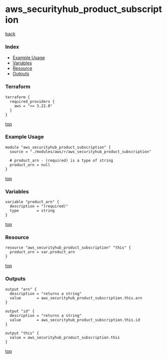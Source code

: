 # aws_securityhub_product_subscription

[back](../aws.md)

### Index

- [Example Usage](#example-usage)
- [Variables](#variables)
- [Resource](#resource)
- [Outputs](#outputs)

### Terraform

```hcl
terraform {
  required_providers {
    aws = ">= 3.22.0"
  }
}
```

[top](#index)

### Example Usage

```hcl
module "aws_securityhub_product_subscription" {
  source = "./modules/aws/r/aws_securityhub_product_subscription"

  # product_arn - (required) is a type of string
  product_arn = null
}
```

[top](#index)

### Variables

```hcl
variable "product_arn" {
  description = "(required)"
  type        = string
}
```

[top](#index)

### Resource

```hcl
resource "aws_securityhub_product_subscription" "this" {
  product_arn = var.product_arn
}
```

[top](#index)

### Outputs

```hcl
output "arn" {
  description = "returns a string"
  value       = aws_securityhub_product_subscription.this.arn
}

output "id" {
  description = "returns a string"
  value       = aws_securityhub_product_subscription.this.id
}

output "this" {
  value = aws_securityhub_product_subscription.this
}
```

[top](#index)